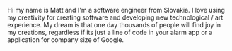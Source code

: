 Hi my name is Matt and I'm a software engineer from Slovakia. I love using my creativity
for creating software and developing new technological / art experience. My dream is that
one day thousands of people will find joy in my creations, regardless if its just a line
of code in your alarm app or a application for company size of Google.
